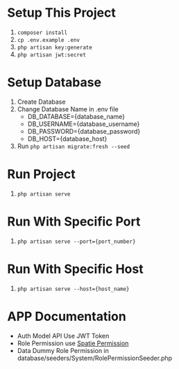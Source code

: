 # Setup This Project

1. `composer install`
2. `cp .env.example .env`
3. `php artisan key:generate`
4. `php artisan jwt:secret`

# Setup Database
1. Create Database
2. Change Database Name in .env file
    - DB_DATABASE={database_name}
    - DB_USERNAME={database_username}
    - DB_PASSWORD={database_password}
    - DB_HOST={database_host}
3. Run `php artisan migrate:fresh --seed`

# Run Project
1. `php artisan serve`

# Run With Specific Port
1. `php artisan serve --port={port_number}`

# Run With Specific Host
1. `php artisan serve --host={host_name}`

# APP Documentation

- Auth Model API Use JWT Token
- Role Permission use <a href="https://spatie.be/docs/laravel-permission/v5/introduction">Spatie Permission</a>
- Data Dummy Role Permission in database/seeders/System/RolePermissionSeeder.php
